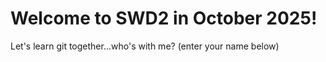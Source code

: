 # Welcome to SWD2 in October 2025!

Let's learn git together...who's with me? (enter your name below)

